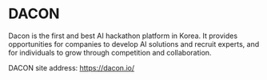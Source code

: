 # DACON

Dacon is the first and best AI hackathon platform in Korea. It provides opportunities for companies to develop AI solutions and recruit experts, and for individuals to grow through competition and collaboration.

DACON site address: https://dacon.io/

